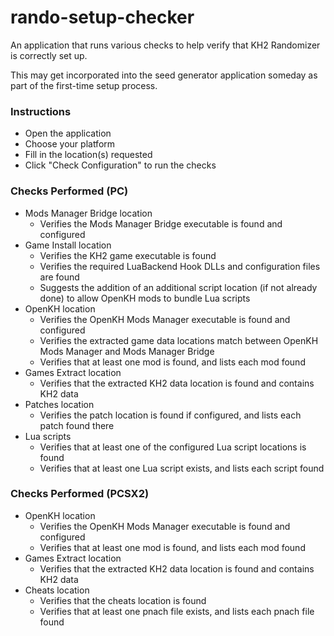 # rando-setup-checker

An application that runs various checks to help verify that KH2 Randomizer is correctly set up.

This may get incorporated into the seed generator application someday as part of the first-time setup process.

### Instructions

* Open the application
* Choose your platform
* Fill in the location(s) requested
* Click "Check Configuration" to run the checks

### Checks Performed (PC)

* Mods Manager Bridge location
    * Verifies the Mods Manager Bridge executable is found and configured
* Game Install location
    * Verifies the KH2 game executable is found
    * Verifies the required LuaBackend Hook DLLs and configuration files are found
    * Suggests the addition of an additional script location (if not already done) to allow OpenKH mods to bundle Lua
      scripts
* OpenKH location
    * Verifies the OpenKH Mods Manager executable is found and configured
    * Verifies the extracted game data locations match between OpenKH Mods Manager and Mods Manager Bridge
    * Verifies that at least one mod is found, and lists each mod found
* Games Extract location
    * Verifies that the extracted KH2 data location is found and contains KH2 data
* Patches location
    * Verifies the patch location is found if configured, and lists each patch found there
* Lua scripts
    * Verifies that at least one of the configured Lua script locations is found
    * Verifies that at least one Lua script exists, and lists each script found

### Checks Performed (PCSX2)

* OpenKH location
    * Verifies the OpenKH Mods Manager executable is found and configured
    * Verifies that at least one mod is found, and lists each mod found
* Games Extract location
    * Verifies that the extracted KH2 data location is found and contains KH2 data
* Cheats location
    * Verifies that the cheats location is found
    * Verifies that at least one pnach file exists, and lists each pnach file found
